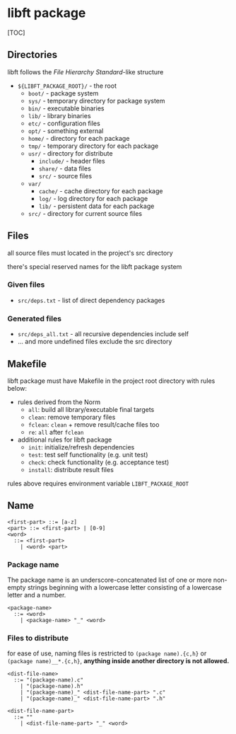 # libft package

[TOC]

## Directories

libft follows the _File Hierarchy Standard_-like structure

- `${LIBFT_PACKAGE_ROOT}/` - the root
  - `boot/` - package system
  - `sys/` - temporary directory for package system
  - `bin/` - executable binaries
  - `lib/` - library binaries
  - `etc/` - configuration files
  - `opt/` - something external
  - `home/` - directory for each package
  - `tmp/` - temporary directory for each package
  - `usr/` - directory for distribute
    - `include/` - header files
    - `share/` - data files
    - `src/` - source files
  - `var/`
    - `cache/` - cache directory for each package
    - `log/` - log directory for each package
    - `lib/` - persistent data for each package
  - `src/` - directory for current source files

## Files

all source files must located in the project's src directory

there's special reserved names for the libft package system

### Given files

- `src/deps.txt` - list of direct dependency packages

### Generated files

- `src/deps_all.txt` - all recursive dependencies include self
- ... and more undefined files exclude the src directory

## Makefile

libft package must have Makefile in the project root directory with rules below:

- rules derived from the Norm
  - `all`: build all library/executable final targets
  - `clean`: remove temporary files
  - `fclean`: `clean` + remove result/cache files too
  - `re`: `all` after `fclean`
- additional rules for libft package
  - `init`: initialize/refresh dependencies
  - `test`: test self functionality (e.g. unit test)
  - `check`: check functionality (e.g. acceptance test)
  - `install`: distribute result files

rules above requires environment variable `LIBFT_PACKAGE_ROOT`

## Name

```bnf
<first-part> ::= [a-z]
<part> ::= <first-part> | [0-9]
<word>
  ::= <first-part>
    | <word> <part>
```

### Package name

The package name is an underscore-concatenated list of one or more non-empty strings beginning with a lowercase letter consisting of a lowercase letter and a number.

```bnf
<package-name>
  ::= <word>
    | <package-name> "_" <word>
```

### Files to distribute

for ease of use, naming files is restricted to `(package name).{c,h}` or `(package name)__*.{c,h}`, **anything inside another directory is not allowed.**

```bnf
<dist-file-name>
  ::= "(package-name).c"
    | "(package-name).h"
    | "(package-name)_" <dist-file-name-part> ".c"
    | "(package-name)_" <dist-file-name-part> ".h"

<dist-file-name-part>
  ::= ""
    | <dist-file-name-part> "_" <word>
```
